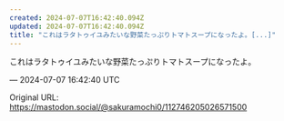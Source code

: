 ```yaml
---
created: 2024-07-07T16:42:40.094Z
updated: 2024-07-07T16:42:40.094Z
title: "これはラタトゥイユみたいな野菜たっぷりトマトスープになったよ。[...]"
---
```


<p>これはラタトゥイユみたいな野菜たっぷりトマトスープになったよ。</p>

&mdash; 2024-07-07 16:42:40 UTC

Original URL: https://mastodon.social/@sakuramochi0/112746205026571500

